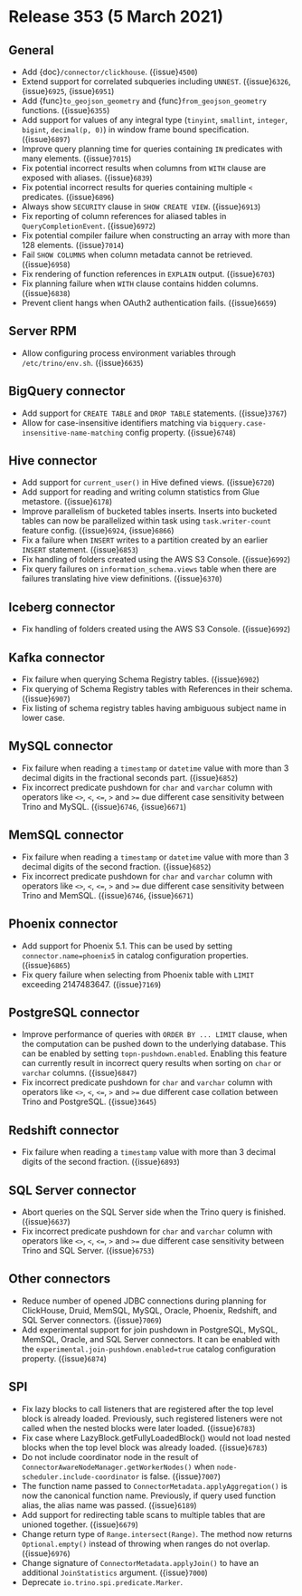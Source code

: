 # Release 353 (5 March 2021)

## General

* Add {doc}`/connector/clickhouse`. ({issue}`4500`)
* Extend support for correlated subqueries including `UNNEST`. ({issue}`6326`, {issue}`6925`, {issue}`6951`)
* Add {func}`to_geojson_geometry` and {func}`from_geojson_geometry` functions. ({issue}`6355`)
* Add support for values of any integral type (`tinyint`, `smallint`, `integer`, `bigint`, `decimal(p, 0)`)
  in window frame bound specification. ({issue}`6897`)
* Improve query planning time for queries containing `IN` predicates with many elements. ({issue}`7015`)
* Fix potential incorrect results when columns from `WITH` clause are exposed with aliases. ({issue}`6839`)
* Fix potential incorrect results for queries containing multiple `<` predicates. ({issue}`6896`)
* Always show `SECURITY` clause in `SHOW CREATE VIEW`. ({issue}`6913`)
* Fix reporting of column references for aliased tables in `QueryCompletionEvent`. ({issue}`6972`)
* Fix potential compiler failure when constructing an array with more than 128 elements. ({issue}`7014`)
* Fail `SHOW COLUMNS` when column metadata cannot be retrieved. ({issue}`6958`)
* Fix rendering of function references in `EXPLAIN` output. ({issue}`6703`)
* Fix planning failure when `WITH` clause contains hidden columns. ({issue}`6838`)
* Prevent client hangs when OAuth2 authentication fails. ({issue}`6659`)
                   
## Server RPM

* Allow configuring process environment variables through `/etc/trino/env.sh`. ({issue}`6635`)

## BigQuery connector

* Add support for `CREATE TABLE` and `DROP TABLE` statements. ({issue}`3767`)
* Allow for case-insensitive identifiers matching via `bigquery.case-insensitive-name-matching` config property. ({issue}`6748`)

## Hive connector

* Add support for `current_user()` in Hive defined views. ({issue}`6720`)
* Add support for reading and writing column statistics from Glue metastore. ({issue}`6178`)
* Improve parallelism of bucketed tables inserts. Inserts into bucketed tables can now be parallelized
  within task using `task.writer-count` feature config. ({issue}`6924`, {issue}`6866`)
* Fix a failure when `INSERT` writes to a partition created by an earlier `INSERT` statement. ({issue}`6853`)
* Fix handling of folders created using the AWS S3 Console. ({issue}`6992`)
* Fix query failures on ``information_schema.views`` table when there are failures 
  translating hive view definitions. ({issue}`6370`)

## Iceberg connector

* Fix handling of folders created using the AWS S3 Console. ({issue}`6992`)

## Kafka connector

* Fix failure when querying Schema Registry tables. ({issue}`6902`)
* Fix querying of Schema Registry tables with References in their schema. ({issue}`6907`)
* Fix listing of schema registry tables having ambiguous subject name in lower case.

## MySQL connector

* Fix failure when reading a `timestamp` or `datetime` value with more than 3 decimal digits 
  in the fractional seconds part. ({issue}`6852`)
* Fix incorrect predicate pushdown for `char` and `varchar` column with operators 
  like `<>`, `<`, `<=`, `>` and `>=` due different case sensitivity between Trino 
  and MySQL. ({issue}`6746`, {issue}`6671`)

## MemSQL connector

* Fix failure when reading a `timestamp` or `datetime` value with more than 3 decimal digits 
  of the second fraction. ({issue}`6852`)
* Fix incorrect predicate pushdown for `char` and `varchar` column with operators 
  like `<>`, `<`, `<=`, `>` and `>=` due different case sensitivity between Trino 
  and MemSQL. ({issue}`6746`, {issue}`6671`)

## Phoenix connector

* Add support for Phoenix 5.1. This can be used by setting `connector.name=phoenix5` in catalog
  configuration properties. ({issue}`6865`)
* Fix query failure when selecting from Phoenix table with `LIMIT` exceeding 2147483647. ({issue}`7169`)

## PostgreSQL connector

* Improve performance of queries with `ORDER BY ... LIMIT` clause, when the computation 
  can be pushed down to the underlying database. This can be enabled by setting `topn-pushdown.enabled`.
  Enabling this feature can currently result in incorrect query results when sorting
  on `char` or `varchar` columns. ({issue}`6847`)
* Fix incorrect predicate pushdown for `char` and `varchar` column with operators 
  like `<>`, `<`, `<=`, `>` and `>=` due different case collation between Trino 
  and PostgreSQL. ({issue}`3645`)  

## Redshift connector

* Fix failure when reading a `timestamp` value with more than 3 decimal digits of
  the second fraction. ({issue}`6893`)

## SQL Server connector

* Abort queries on the SQL Server side when the Trino query is finished. ({issue}`6637`)
* Fix incorrect predicate pushdown for `char` and `varchar` column with operators 
  like `<>`, `<`, `<=`, `>` and `>=` due different case sensitivity between Trino 
  and SQL Server. ({issue}`6753`)

## Other connectors

* Reduce number of opened JDBC connections during planning for ClickHouse, Druid, MemSQL, MySQL,
  Oracle, Phoenix, Redshift, and SQL Server connectors. ({issue}`7069`)
* Add experimental support for join pushdown in PostgreSQL, MySQL, MemSQL, Oracle, and SQL Server connectors.
  It can be enabled with the `experimental.join-pushdown.enabled=true` catalog configuration property. ({issue}`6874`)

## SPI

* Fix lazy blocks to call listeners that are registered after the top level block is already loaded.
  Previously, such registered listeners were not called when the nested blocks were later loaded. ({issue}`6783`)
* Fix case where LazyBlock.getFullyLoadedBlock() would not load nested blocks 
  when the top level block was already loaded. ({issue}`6783`)
* Do not include coordinator node in the result of `ConnectorAwareNodeManager.getWorkerNodes()` 
  when `node-scheduler.include-coordinator` is false. ({issue}`7007`)
* The function name passed to `ConnectorMetadata.applyAggregation()` 
  is now the canonical function name. Previously, if query used function alias, the alias 
  name was passed. ({issue}`6189`)
* Add support for redirecting table scans to multiple tables that are unioned together. ({issue}`6679`)
* Change return type of `Range.intersect(Range)`. The method now 
  returns `Optional.empty()` instead of throwing when ranges do not overlap. ({issue}`6976`)
* Change signature of `ConnectorMetadata.applyJoin()` to have an additional `JoinStatistics` argument. ({issue}`7000`)
* Deprecate `io.trino.spi.predicate.Marker`.
